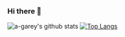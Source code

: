 ### Hi there 👋

![a-garey's github stats](https://github-readme-stats.vercel.app/api?username=a-garey&show_icons=true&theme=radical)
[![Top Langs](https://github-readme-stats.vercel.app/api/top-langs/?username=a-garey)](https://github.com/a-garey/github-readme-stats)

<!--
**a-garey/a-garey** is a ✨ _special_ ✨ repository because its `README.md` (this file) appears on your GitHub profile.

[![a-garey's github stats](https://github-readme-stats.vercel.app/api?username=a-garey&show_icons=true&theme=radical)](https://github.com/a-garey/github-readme-stats)

Here are some ideas to get you started:

- 🔭 I’m currently working on an interactive Russian textbook
- 🌱 I’m currently learning ...
- 📫 How to reach me: ...

